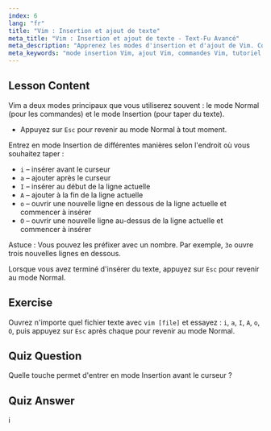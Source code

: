 ```yaml
---
index: 6
lang: "fr"
title: "Vim : Insertion et ajout de texte"
meta_title: "Vim : Insertion et ajout de texte - Text-Fu Avancé"
meta_description: "Apprenez les modes d'insertion et d'ajout de Vim. Comprenez les commandes 'i', 'a', 'I', 'A', 'o', 'O' pour une édition de texte efficace. Améliorez vos compétences Vim dès maintenant !"
meta_keywords: "mode insertion Vim, ajout Vim, commandes Vim, tutoriel Vim, éditeur de texte Linux, Vim pour débutants, guide Vim, Vim 'i' 'a"
---
```


## Lesson Content

Vim a deux modes principaux que vous utiliserez souvent : le mode Normal (pour les commandes) et le mode Insertion (pour taper du texte).

- Appuyez sur `Esc` pour revenir au mode Normal à tout moment.

Entrez en mode Insertion de différentes manières selon l'endroit où vous souhaitez taper :

- `i` – insérer avant le curseur
- `a` – ajouter après le curseur
- `I` – insérer au début de la ligne actuelle
- `A` – ajouter à la fin de la ligne actuelle
- `o` – ouvrir une nouvelle ligne en dessous de la ligne actuelle et commencer à insérer
- `O` – ouvrir une nouvelle ligne au-dessus de la ligne actuelle et commencer à insérer

Astuce : Vous pouvez les préfixer avec un nombre. Par exemple, `3o` ouvre trois nouvelles lignes en dessous.

Lorsque vous avez terminé d'insérer du texte, appuyez sur `Esc` pour revenir au mode Normal.

## Exercise

Ouvrez n'importe quel fichier texte avec `vim [file]` et essayez : `i`, `a`, `I`, `A`, `o`, `O`, puis appuyez sur `Esc` après chaque pour revenir au mode Normal.

## Quiz Question

Quelle touche permet d'entrer en mode Insertion avant le curseur ?

## Quiz Answer

i
